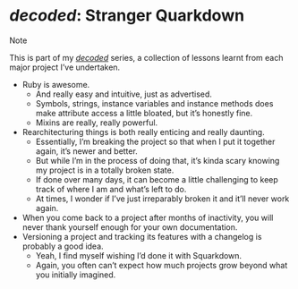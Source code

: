 # *decoded*: Stranger Quarkdown
<!-- #SQUARK live!
| dest = info/decoded
| title = decoded: Stranger Quarkdown
| desc = Lessons learnt from development
-->

> [!Note]
> This is part of my [*decoded*](https://github.com/Sup2point0/Assort/blob/origin/~dev/decoded.md) series, a collection of lessons learnt from each major project I’ve undertaken.

- Ruby is awesome.
  - And really easy and intuitive, just as advertised.
  - Symbols, strings, instance variables and instance methods does make attribute access a little bloated, but it’s honestly fine.
  - Mixins are really, really powerful.
- Rearchitecturing things is both really enticing and really daunting.
  - Essentially, I’m breaking the project so that when I put it together again, it’s newer and better.
  - But while I’m in the process of doing that, it’s kinda scary knowing my project is in a totally broken state.
  - If done over many days, it can become a little challenging to keep track of where I am and what’s left to do.
  - At times, I wonder if I’ve just irreparably broken it and it’ll never work again.
- When you come back to a project after months of inactivity, you will never thank yourself enough for your own documentation.
- Versioning a project and tracking its features with a changelog is probably a good idea.
  - Yeah, I find myself wishing I’d done it with Squarkdown.
  - Again, you often can’t expect how much projects grow beyond what you initially imagined.
